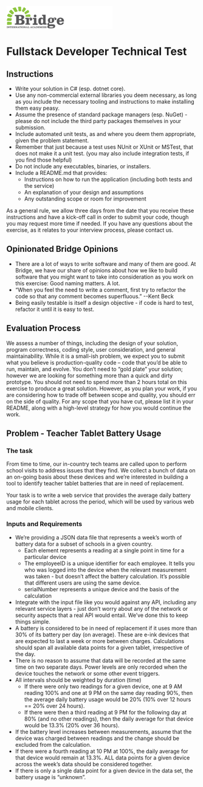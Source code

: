 ![Bridge International Academies Logo](Banner%20Logo%20280x60.png)

# Fullstack Developer Technical Test

## Instructions

* Write your solution in C# (esp. dotnet core).
* Use any non-commercial external libraries you deem necessary, as long as you include the necessary tooling and instructions to make installing them easy peasy.
* Assume the presence of standard package managers (esp. NuGet) - please do not include the third party packages themselves in your submission.
* Include automated unit tests, as and where you deem them appropriate, given the problem statement.
* Remember that just because a test uses NUnit or XUnit or MSTest, that does not make it a unit test. (you may also include integration tests, if you find those helpful)
* Do not include any executables, binaries, or installers.
* Include a README.md that provides:
    * Instructions on how to run the application (including both tests and the service)
    * An explanation of your design and assumptions
    * Any outstanding scope or room for improvement

As a general rule, we allow three days from the date that you receive these instructions and have a kick-off call in order to submit your code, though you may request more time if needed. If you have any questions about the exercise, as it relates to your interview process, please contact us.

## Opinionated Bridge Opinions

* There are a lot of ways to write software and many of them are good. At Bridge, we have our share of opinions about how we like to build software that you might want to take into consideration as you work on this exercise:
Good naming matters. A lot.
* “When you feel the need to write a comment, first try to refactor the code so that any comment becomes superfluous.” --Kent Beck
* Being easily testable is itself a design objective - if code is hard to test, refactor it until it is easy to test.

## Evaluation Process
We assess a number of things, including the design of your solution, program correctness, coding style, user consideration, and general maintainability. While it is a small-ish problem, we expect you to submit what you believe is production-quality code – code that you’d be able to run, maintain, and evolve. You don’t need to “gold plate” your solution; however we are looking for something more than a quick and dirty prototype.
You should not need to spend more than 2 hours total on this exercise to produce a great solution. However, as you plan your work, if you are considering how to trade off between scope and quality, you should err on the side of quality. For any scope that you have cut, please list it in your README, along with a high-level strategy for how you would continue the work.

## Problem - Teacher Tablet Battery Usage
### The task
From time to time, our in-country tech teams are called upon to perform school visits to address  issues that they find. We collect a bunch of data on an on-going basis about these devices and we’re interested in building a tool to identify teacher tablet batteries that are in need of replacement.

Your task is to write a web service that provides the average daily battery usage for each tablet across the period, which will be used by various web and mobile clients.

### Inputs and Requirements

* We’re providing a JSON data file that represents a week’s worth of battery data for a subset of schools in a given country.
    * Each element represents a reading at a single point in time for a particular device
    * The employeeID is a unique identifier for each employee. It tells you who was logged into the device when the relevant measurement was taken - but doesn’t affect the battery calculation. It’s possible that different users are using the same device.
    * serialNumber represents a unique device and the basis of the calculation
* Integrate with the input file like you would against any API, including any relevant service layers - just don’t worry about any of the network or security aspects that a real API would entail. We’ve done this to keep things simple.
* A battery is considered to be in need of replacement if it uses more than 30% of its battery per day (on average). These are e-ink devices that are expected to last a week or more between charges.
Calculations should span all available data points for a given tablet, irrespective of the day.
* There is no reason to assume that data will be recorded at the same time on two separate days. Power levels are only recorded when the device touches the network or some other event triggers.
* All intervals should be weighted by duration (time)
    * If there were only two readings for a given device, one at 9 AM reading 100% and one at 9 PM on the same day reading 90%, then the average daily battery usage would be 20% (10% over 12 hours == 20% over 24 hours).
    * If there were then a third reading at 9 PM for the following day at 80% (and no other readings), then the daily average for that device would be 13.3% (20% over 36 hours).
* If the battery level increases between measurements, assume that the device was charged between readings and the change should be excluded from the calculation.
* If there were a fourth reading at 10 PM at 100%, the daily average for that device would remain at 13.3%.
ALL data points for a given device across the week’s data should be considered together.
* If there is only a single data point for a given device in the data set, the battery usage is “unknown”.
